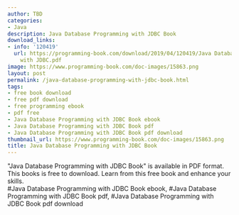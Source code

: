 ```yaml
---
author: TBD
categories:
- Java
description: Java Database Programming with JDBC Book
download_links:
- info: '120419'
  url: https://programming-book.com/download/2019/04/120419/Java Database Programming
    with JDBC.pdf
image: https://www.programming-book.com/doc-images/15863.png
layout: post
permalink: /java-database-programming-with-jdbc-book.html
tags:
- free book download
- free pdf download
- free programming ebook
- pdf free
- Java Database Programming with JDBC Book ebook
- Java Database Programming with JDBC Book pdf
- Java Database Programming with JDBC Book pdf download
thumbnail_url: https://www.programming-book.com/doc-images/15863.png
title: Java Database Programming with JDBC Book
---
```


 
<div class="item-desc text-justify">
  "Java Database Programming with JDBC Book" is available in PDF format. This books is free to download. Learn from this free book and enhance your skills.
  <br>
  #Java Database Programming with JDBC Book ebook, #Java Database Programming with JDBC Book pdf, #Java Database Programming with JDBC Book pdf download
</div>